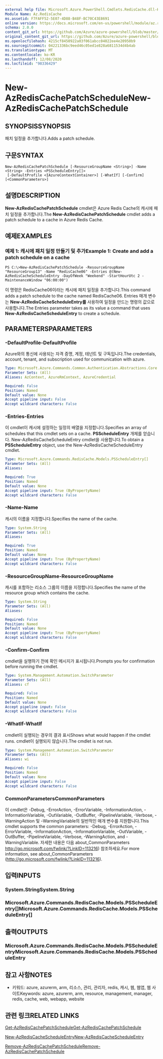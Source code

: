```yaml
---
external help file: Microsoft.Azure.PowerShell.Cmdlets.RedisCache.dll-Help.xml
Module Name: Az.RedisCache
ms.assetid: F7FAFF52-5E07-4D88-B48F-BC70C43E8691
online version: https://docs.microsoft.com/en-us/powershell/module/az.rediscache/new-azrediscachepatchschedule
schema: 2.0.0
content_git_url: https://github.com/Azure/azure-powershell/blob/master/src/RedisCache/RedisCache/help/New-AzRedisCachePatchSchedule.md
original_content_git_url: https://github.com/Azure/azure-powershell/blob/master/src/RedisCache/RedisCache/help/New-AzRedisCachePatchSchedule.md
ms.openlocfilehash: 4215cf8450922a03f061abcc04022ee4e20950b9
ms.sourcegitcommit: 04221336bc9eed46c05ed1e828a6811534d4b4ab
ms.translationtype: MT
ms.contentlocale: ko-KR
ms.lasthandoff: 12/08/2020
ms.locfileid: "98336429"
---
```

# <span data-ttu-id="65bab-101">New-AzRedisCachePatchSchedule</span><span class="sxs-lookup"><span data-stu-id="65bab-101">New-AzRedisCachePatchSchedule</span></span>

## <span data-ttu-id="65bab-102">SYNOPSIS</span><span class="sxs-lookup"><span data-stu-id="65bab-102">SYNOPSIS</span></span>
<span data-ttu-id="65bab-103">패치 일정을 추가합니다.</span><span class="sxs-lookup"><span data-stu-id="65bab-103">Adds a patch schedule.</span></span>

## <span data-ttu-id="65bab-104">구문</span><span class="sxs-lookup"><span data-stu-id="65bab-104">SYNTAX</span></span>

```
New-AzRedisCachePatchSchedule [-ResourceGroupName <String>] -Name <String> -Entries <PSScheduleEntry[]>
 [-DefaultProfile <IAzureContextContainer>] [-WhatIf] [-Confirm] [<CommonParameters>]
```

## <span data-ttu-id="65bab-105">설명</span><span class="sxs-lookup"><span data-stu-id="65bab-105">DESCRIPTION</span></span>
<span data-ttu-id="65bab-106">**New-AzRedisCachePatchSchedule** cmdlet은 Azure Redis Cache의 캐시에 패치 일정을 추가합니다.</span><span class="sxs-lookup"><span data-stu-id="65bab-106">The **New-AzRedisCachePatchSchedule** cmdlet adds a patch schedule to a cache in Azure Redis Cache.</span></span>

## <span data-ttu-id="65bab-107">예제</span><span class="sxs-lookup"><span data-stu-id="65bab-107">EXAMPLES</span></span>

### <span data-ttu-id="65bab-108">예제 1: 캐시에 패치 일정 만들기 및 추가</span><span class="sxs-lookup"><span data-stu-id="65bab-108">Example 1: Create and add a patch schedule on a cache</span></span>
```
PS C:\>New-AzRedisCachePatchSchedule -ResourceGroupName "ResourceGroup13" -Name "RedisCache06" -Entries @(New-AzRedisCacheScheduleEntry -DayOfWeek "Weekend" -StartHourUtc 2 -MaintenanceWindow "06:00:00")
```

<span data-ttu-id="65bab-109">이 명령은 RedisCache06이라는 캐시에 패치 일정을 추가합니다.</span><span class="sxs-lookup"><span data-stu-id="65bab-109">This command adds a patch schedule to the cache named RedisCache06.</span></span>
<span data-ttu-id="65bab-110">Entries 매개 변수는 **New-AzRedisCacheScheduleEntry를** 사용하여 일정을 만드는 명령의 값으로 사용합니다.</span><span class="sxs-lookup"><span data-stu-id="65bab-110">The Entries parameter takes as its value a command that uses **New-AzRedisCacheScheduleEntry** to create a schedule.</span></span>

## <span data-ttu-id="65bab-111">PARAMETERS</span><span class="sxs-lookup"><span data-stu-id="65bab-111">PARAMETERS</span></span>

### <span data-ttu-id="65bab-112">-DefaultProfile</span><span class="sxs-lookup"><span data-stu-id="65bab-112">-DefaultProfile</span></span>
<span data-ttu-id="65bab-113">Azure와의 통신에 사용되는 자격 증명, 계정, 테넌트 및 구독입니다.</span><span class="sxs-lookup"><span data-stu-id="65bab-113">The credentials, account, tenant, and subscription used for communication with azure.</span></span>

```yaml
Type: Microsoft.Azure.Commands.Common.Authentication.Abstractions.Core.IAzureContextContainer
Parameter Sets: (All)
Aliases: AzContext, AzureRmContext, AzureCredential

Required: False
Position: Named
Default value: None
Accept pipeline input: False
Accept wildcard characters: False
```

### <span data-ttu-id="65bab-114">-Entries</span><span class="sxs-lookup"><span data-stu-id="65bab-114">-Entries</span></span>
<span data-ttu-id="65bab-115">이 cmdlet이 캐시에 설정하는 일정의 배열을 지정합니다.</span><span class="sxs-lookup"><span data-stu-id="65bab-115">Specifies an array of schedules that this cmdlet sets on a cache.</span></span> <span data-ttu-id="65bab-116">**PSScheduleEntry** 개체를 얻습니다. New-AzRedisCacheScheduleEntry cmdlet을 사용합니다.</span><span class="sxs-lookup"><span data-stu-id="65bab-116">To obtain a **PSScheduleEntry** object, use the New-AzRedisCacheScheduleEntry cmdlet.</span></span>

```yaml
Type: Microsoft.Azure.Commands.RedisCache.Models.PSScheduleEntry[]
Parameter Sets: (All)
Aliases:

Required: True
Position: Named
Default value: None
Accept pipeline input: True (ByPropertyName)
Accept wildcard characters: False
```

### <span data-ttu-id="65bab-117">-Name</span><span class="sxs-lookup"><span data-stu-id="65bab-117">-Name</span></span>
<span data-ttu-id="65bab-118">캐시의 이름을 지정합니다.</span><span class="sxs-lookup"><span data-stu-id="65bab-118">Specifies the name of the cache.</span></span>

```yaml
Type: System.String
Parameter Sets: (All)
Aliases:

Required: True
Position: Named
Default value: None
Accept pipeline input: True (ByPropertyName)
Accept wildcard characters: False
```

### <span data-ttu-id="65bab-119">-ResourceGroupName</span><span class="sxs-lookup"><span data-stu-id="65bab-119">-ResourceGroupName</span></span>
<span data-ttu-id="65bab-120">캐시를 포함하는 리소스 그룹의 이름을 지정합니다.</span><span class="sxs-lookup"><span data-stu-id="65bab-120">Specifies the name of the resource group which contains the cache.</span></span>

```yaml
Type: System.String
Parameter Sets: (All)
Aliases:

Required: False
Position: Named
Default value: None
Accept pipeline input: True (ByPropertyName)
Accept wildcard characters: False
```

### <span data-ttu-id="65bab-121">-Confirm</span><span class="sxs-lookup"><span data-stu-id="65bab-121">-Confirm</span></span>
<span data-ttu-id="65bab-122">cmdlet을 실행하기 전에 확인 메시지가 표시됩니다.</span><span class="sxs-lookup"><span data-stu-id="65bab-122">Prompts you for confirmation before running the cmdlet.</span></span>

```yaml
Type: System.Management.Automation.SwitchParameter
Parameter Sets: (All)
Aliases: cf

Required: False
Position: Named
Default value: None
Accept pipeline input: False
Accept wildcard characters: False
```

### <span data-ttu-id="65bab-123">-WhatIf</span><span class="sxs-lookup"><span data-stu-id="65bab-123">-WhatIf</span></span>
<span data-ttu-id="65bab-124">cmdlet이 실행되는 경우의 결과 표시</span><span class="sxs-lookup"><span data-stu-id="65bab-124">Shows what would happen if the cmdlet runs.</span></span> <span data-ttu-id="65bab-125">cmdlet이 실행되지 않습니다.</span><span class="sxs-lookup"><span data-stu-id="65bab-125">The cmdlet is not run.</span></span>

```yaml
Type: System.Management.Automation.SwitchParameter
Parameter Sets: (All)
Aliases: wi

Required: False
Position: Named
Default value: None
Accept pipeline input: False
Accept wildcard characters: False
```

### <span data-ttu-id="65bab-126">CommonParameters</span><span class="sxs-lookup"><span data-stu-id="65bab-126">CommonParameters</span></span>
<span data-ttu-id="65bab-127">이 cmdlet은 -Debug, -ErrorAction, -ErrorVariable, -InformationAction, -InformationVariable, -OutVariable, -OutBuffer, -PipelineVariable, -Verbose, -WarningAction 및 -WarningVariable의 일반적인 매개 변수를 지원합니다.</span><span class="sxs-lookup"><span data-stu-id="65bab-127">This cmdlet supports the common parameters: -Debug, -ErrorAction, -ErrorVariable, -InformationAction, -InformationVariable, -OutVariable, -OutBuffer, -PipelineVariable, -Verbose, -WarningAction, and -WarningVariable.</span></span> <span data-ttu-id="65bab-128">자세한 내용은 다음 about_CommonParameters http://go.microsoft.com/fwlink/?LinkID=113216) 참조하세요.</span><span class="sxs-lookup"><span data-stu-id="65bab-128">For more information, see about_CommonParameters (http://go.microsoft.com/fwlink/?LinkID=113216).</span></span>

## <span data-ttu-id="65bab-129">입력</span><span class="sxs-lookup"><span data-stu-id="65bab-129">INPUTS</span></span>

### <span data-ttu-id="65bab-130">System.String</span><span class="sxs-lookup"><span data-stu-id="65bab-130">System.String</span></span>

### <span data-ttu-id="65bab-131">Microsoft.Azure.Commands.RedisCache.Models.PSScheduleEntry[]</span><span class="sxs-lookup"><span data-stu-id="65bab-131">Microsoft.Azure.Commands.RedisCache.Models.PSScheduleEntry[]</span></span>

## <span data-ttu-id="65bab-132">출력</span><span class="sxs-lookup"><span data-stu-id="65bab-132">OUTPUTS</span></span>

### <span data-ttu-id="65bab-133">Microsoft.Azure.Commands.RedisCache.Models.PSScheduleEntry</span><span class="sxs-lookup"><span data-stu-id="65bab-133">Microsoft.Azure.Commands.RedisCache.Models.PSScheduleEntry</span></span>

## <span data-ttu-id="65bab-134">참고 사항</span><span class="sxs-lookup"><span data-stu-id="65bab-134">NOTES</span></span>
* <span data-ttu-id="65bab-135">키워드: azure, azurerm, arm, 리소스, 관리, 관리자, redis, 캐시, 웹, 웹앱, 웹 사이트</span><span class="sxs-lookup"><span data-stu-id="65bab-135">Keywords: azure, azurerm, arm, resource, management, manager, redis, cache, web, webapp, website</span></span>

## <span data-ttu-id="65bab-136">관련 링크</span><span class="sxs-lookup"><span data-stu-id="65bab-136">RELATED LINKS</span></span>

[<span data-ttu-id="65bab-137">Get-AzRedisCachePatchSchedule</span><span class="sxs-lookup"><span data-stu-id="65bab-137">Get-AzRedisCachePatchSchedule</span></span>](./Get-AzRedisCachePatchSchedule.md)

[<span data-ttu-id="65bab-138">New-AzRedisCacheScheduleEntry</span><span class="sxs-lookup"><span data-stu-id="65bab-138">New-AzRedisCacheScheduleEntry</span></span>](./New-AzRedisCacheScheduleEntry.md)

[<span data-ttu-id="65bab-139">Remove-AzRedisCachePatchSchedule</span><span class="sxs-lookup"><span data-stu-id="65bab-139">Remove-AzRedisCachePatchSchedule</span></span>](./Remove-AzRedisCachePatchSchedule.md)


